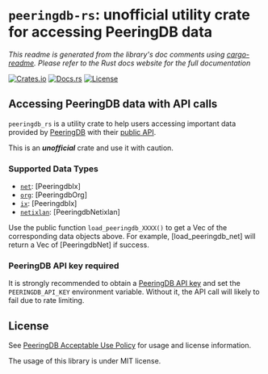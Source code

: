# `peeringdb-rs`: unofficial utility crate for accessing PeeringDB data

*This readme is generated from the library's doc comments using [cargo-readme](https://github.com/livioribeiro/cargo-readme). Please refer to the Rust docs website for the full documentation*

[![Crates.io](https://img.shields.io/crates/v/peeringdb-rs)](https://crates.io/crates/peeringdb-rs)
[![Docs.rs](https://docs.rs/peeringdb-rs/badge.svg)](https://docs.rs/peeringdb-rs)
[![License](https://img.shields.io/crates/l/peeringdb-rs)](https://raw.githubusercontent.com/bgpkit/peeringdb-rs/main/LICENSE)

## Accessing PeeringDB data with API calls

`peeringdb_rs` is a utility crate to help users accessing important data
provided by [PeeringDB](https://www.peeringdb.com/) with their [public API](https://www.peeringdb.com/apidocs).

This is an _**unofficial**_ crate and use it with caution.

### Supported Data Types

- [`net`][api_net]: [PeeringdbIx]
- [`org`][api_org]: [PeeringdbOrg]
- [`ix`][api_ix]: [PeeringdbIx]
- [`netixlan`][api_netixlan]: [PeeringdbNetixlan]

Use the public function `load_peeringdb_XXXX()` to get a Vec of the corresponding data objects above.
For example, [load_peeringdb_net] will return a Vec of [PeeringdbNet] if success.

[api_net]: https://www.peeringdb.com/apidocs/#tag/api/operation/list%20net
[api_org]: https://www.peeringdb.com/apidocs/#tag/api/operation/list%20org
[api_ix]: https://www.peeringdb.com/apidocs/#tag/api/operation/list%20ix
[api_netixlan]: https://www.peeringdb.com/apidocs/#tag/api/operation/list%20netixlan

### PeeringDB API key required

It is strongly recommended to obtain a [PeeringDB API key][api_key_blog] and set the `PEERINGDB_API_KEY` environment variable.
Without it, the API call will likely to fail due to rate limiting.

[api_key_blog]: https://docs.peeringdb.com/blog/api_keys/

## License

See [PeeringDB Acceptable Use Policy](https://www.peeringdb.com/aup) for usage and license information.

The usage of this library is under MIT license.
